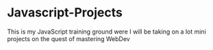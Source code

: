 # Javascript-Projects
This is my JavaScript training ground were I will be taking on a lot mini projects on the quest of mastering WebDev
